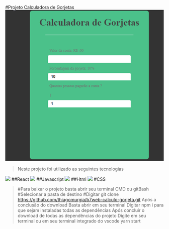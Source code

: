 #Projeto Calculadora de Gorjetas
![calc](calc.gif)
>Neste projeto foi utilizado as seguintes tecnologias

<img src="https://cdn.iconscout.com/icon/free/png-256/react-4-1175110.png"> ##React
<img src="https://cdn.iconscout.com/icon/free/png-256/javascript-24-1174950.png"> ##Javascript
<img src="https://cdn.iconscout.com/icon/free/png-256/html-2752158-2284975.png"> ##Html
<img src="https://cdn.iconscout.com/icon/free/png-256/css-131-722685.png"> #CSS

>#Para baixar o projeto basta abrir seu terminal CMD ou gitBash
>#Selecionar a pasta de destino
>#Digitar git clone https://github.com/thiagomurgia/b7web-calculo-gorjeta.git
>Após a conclusão do download
>Basta abrir em seu terminal
>Digitar npm i para que sejam instaladas todas as dependências
>Após concluir o download de todas as dependências do projeto
>Digite em seu terminal ou em seu terminal integrado do vscode yarn start